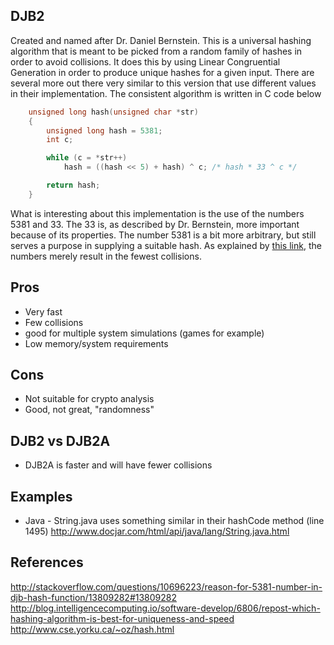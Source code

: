 DJB2
--
Created and named after Dr. Daniel Bernstein.  This is a universal hashing algorithm that is meant to be picked from a random family of hashes in order to avoid collisions.  It does this by using Linear Congruential Generation in order to produce unique hashes for a given input.  There are several more out there very similar to this version that use different values in their implementation.  The consistent algorithm is written in C code below

```c
    unsigned long hash(unsigned char *str)
    {
        unsigned long hash = 5381;
        int c;

        while (c = *str++)
            hash = ((hash << 5) + hash) ^ c; /* hash * 33 ^ c */

        return hash;
    }
```

What is interesting about this implementation is the use of the numbers 5381 and 33.  The 33 is, as described by Dr. Bernstein, more important because of its properties.  The number 5381 is a bit more arbitrary, but still serves a purpose in supplying a suitable hash.  As explained by [this link](http://stackoverflow.com/questions/10696223/reason-for-5381-number-in-djb-hash-function/13809282#13809282), the numbers merely result in the fewest collisions.

Pros
--
- Very fast
- Few collisions
- good for multiple system simulations (games for example)
- Low memory/system requirements

Cons
--
- Not suitable for crypto analysis
- Good, not great, "randomness"

DJB2 vs DJB2A
--
- DJB2A is faster and will have fewer collisions

Examples
--
- Java - String.java uses something similar in their hashCode method (line 1495) 
http://www.docjar.com/html/api/java/lang/String.java.html

References
--
http://stackoverflow.com/questions/10696223/reason-for-5381-number-in-djb-hash-function/13809282#13809282
http://blog.intelligencecomputing.io/software-develop/6806/repost-which-hashing-algorithm-is-best-for-uniqueness-and-speed
http://www.cse.yorku.ca/~oz/hash.html
